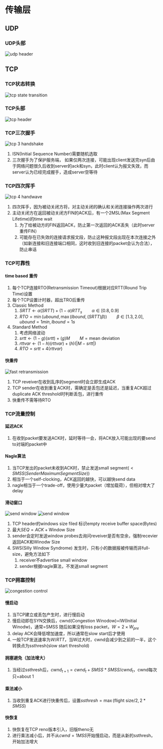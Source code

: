 # 传输层

## UDP

### UDP头部

![udp header](./imgs/udpheader.jpg)

## TCP

### TCP状态转换

![tcp state transition](./imgs/tcpstatetransform.jpg)

### TCP头部

![tcp header](./imgs/tcpheader.jpg)

### TCP三次握手

![tcp 3 handshake](./imgs/tcphandshake.jpg)

1. ISN(Initial Sequence Number)需要随机选取
2. 三次握手为了保护服务端，
   如果仅两次连接，可能出现client发送完syn后由于网络问题很久后收到server的ack和syn，此时client认为报文失效，而server认为已经完成握手，造成server空等待

### TCP四次挥手

![tcp 4 handwave](./imgs/tcphandwave.jpg)

1. 四次挥手，因为被动关闭方将，对主动关闭的确认和关闭连接操作两次进行
2. 主动关闭方在返回被动关闭方FIN的ACK后，有一个2MSL(Max Segment Lifetime)的time wait
   1. 为了给被动方的FIN返回ACK，防止第一次返回的ACK丢失（此时server重传FIN）
   2. 可能存在已失效的连接请求报文段，防止这种报文段出现在本次连接之外（如新连接和旧连接端口相同，这时收到旧连接的packet会认为合法），防止串话

### TCP可靠性

#### time based 重传

1. 每个TCP连接RTO(Retransmission Timeout)根据对应RTT(Round Trip Time)设置
2. 每个TCP设置计时器，超出TRO后重传
3. Classic Method
   1. $SRTT\leftarrow \alpha (SRTT)+(1-\alpha) RTT_{s}\qquad \alpha\in[0.8,0.9]$
   2. $RTO=\min(ubound,\max(lbound,(SRTT)\beta))\qquad \beta\in[1.3,2.0],ubound=1min,lbound=1s$
4. Standard Method
   1. 考虑网络波动
   2. $srtt\leftarrow (1-g)(srtt)+(g)M\qquad M=\text{mean deviation}$
   3. $rttvar\leftarrow (1-h)(rttvar)+(h)(|M-srtt|)$
   4. $RTO=srtt+4(rttvar)$

#### 快重传

![fast retransmission](./imgs/fastretransimission.jpg)

1. TCP reveiver在收到乱序的segment时会立即生成ACK
2. TCP sender在收到重复ACK时，需确定是丢包还是延迟，当重复ACK超过duplicate ACK threshold时判断丢包，进行重传
3. 快重传不需等待RTO

### TCP流量控制

#### 延迟ACK

1. 在收到packet要发送ACK时，延时等待一会，将ACK放入可能出现的要send to对端的packet中

#### Nagle算法

1. 当TCP发出的packet未收到ACK时，禁止发送small segment($< SMSS(Sender Maximum Segment Size)$)
2. 相当于一个self-clocking，ACK返回的越快，可以越快send data
3. nagle相当于一个trade-off，使用少量大packet（增加载荷），但相对增大了delay

#### 滑动窗口

![send window](./imgs/swnd.jpg)
![send window](./imgs/rwnd.jpg)

1. TCP header的windows size filed 标识empty receive buffer space(Bytes)
2. 最大$SEQ=ACK+\text{Window Size}$
3. sender会定时发送window probes去询问reveiver是否有空余，强制recevier返回ACK和Winodw Size
4. SWS(Silly Window Syndrome) 发生时，只有小的数据报被传输而非full-size，避免方法如下
   1. receiver不advertise small window
   2. sender根据nagle算法，不发送small segment

### TCP拥塞控制

![congestion control](./imgs/congestioncontrol.jpg)

#### 慢启动

1. 当TCP建立或丢包产生时，进行慢启动
2. 慢启动即在SYN交换后，cwnd(Congestion Winodow)=IW(Initial Winodw)，通常=SMSS
   随后如果没有loss packet，$W=2\times W_{pre}$
3. delay ACK会降低增加速度，所以通常在slow start后才使用
4. 一般TCP发送速率为$W/RTT$，当W过大时，cwnd会减少到之前的一半，这个转换点为ssthresh(slow start threshold)

#### 拥塞避免（加法增大）

1. 当经过ssthresh后，$cwnd_{t+1}=cwnd_{t}+SMSS*SMSS/cwnd_{t}$，cwnd每次只+about 1

#### 乘法减小

1. 当收到重复ACK进行快重传后，设置$ssthresh=\max(\text{flight size}/2,2*SMSS)$

#### 快恢复

1. 快恢复在TCP reno版本引入，旧版theno无
2. 进行乘法减小后，并不从$cwnd=1MSS$开始慢启动，而是从新的ssthresh，开始加法增大
